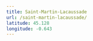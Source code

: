 ```yaml
---
title: Saint-Martin-Lacaussade
url: /saint-martin-lacaussade/
latitude: 45.128
longitude: -0.643
---
```


